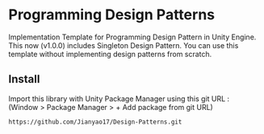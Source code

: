 
# Programming Design Patterns
Implementation Template for Programming Design Pattern in Unity Engine. 
This now (v1.0.0) includes Singleton Design Pattern. You can use this template
without implementing design patterns from scratch.


## Install
Import this library with Unity Package Manager using this git URL :
<br> (Window > Package Manager > + Add package from git URL)

```
https://github.com/Jianyao17/Design-Patterns.git
```